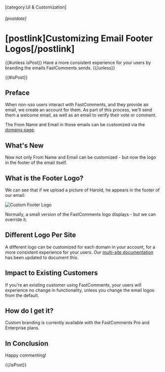 [category:UI & Customization]

###### [postdate]
# [postlink]Customizing Email Footer Logos[/postlink]

{{#unless isPost}}
Have a more consistent experience for your users by branding the emails FastComments sends.
{{/unless}}

{{#isPost}}

## Preface

When non-sso users interact with FastComments, and they provide an email, we create an account for them. As part of this process,
we'll send them a welcome email, as well as an email to verify their vote or comment.

The From Name and Email in those emails can be customized via the <a href="https://fastcomments.com/auth/my-account/configure-domains" target="_blank">domains page</a>.

## What's New

Now not only From Name and Email can be customized - but now the logo in the footer of the email itself.

## What is the Footer Logo?

We can see that if we upload a picture of Harold, he appears in the footer of our email:

<div class="text-center">
    <img src="images/fc-custom-footer-logo-harold.png" alt="Custom Footer Logo" title="Custom Footer Logo Demo" />
</div>

Normally, a small version of the FastComments logo displays - but we can override it.

## Different Logo Per Site

A different logo can be customized for each domain in your account, for a more consistent experience for your users. Our
<a href="https://docs.fastcomments.com/guide-multiple-sites.html#from-name-email-logo" target="_blank">multi-site documentation</a> has
been updated to document this.

## Impact to Existing Customers

If you're an existing customer using FastComments, your users will experience no change in functionality, unless you change the email
logos from the default.

## How do I get it?

Custom branding is currently available with the FastComments Pro and Enterprise plans.

## In Conclusion

Happy commenting!

{{/isPost}}
